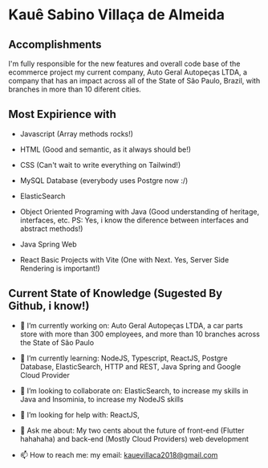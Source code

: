 # Kauê Sabino Villaça de Almeida

## Accomplishments

I'm fully responsible for the new features and overall code base of the ecommerce project my current company, Auto Geral Autopeças LTDA, a company that has an impact across all of the State of São Paulo, Brazil, with branches in more than 10 diferent cities.

## Most Expirience with

- Javascript (Array methods rocks!)

- HTML (Good and semantic, as it always should be!)

- CSS (Can't wait to write everything on Tailwind!)

- MySQL Database (everybody uses Postgre now :/)

- ElasticSearch

- Object Oriented Programing with Java (Good understanding of heritage, interfaces, etc. PS: Yes, i know the diference between interfaces and abstract methods!)

- Java Spring Web

- React Basic Projects with Vite (One with Next. Yes, Server Side Rendering is important!)

## Current State of Knowledge (Sugested By Github, i know!)

- 🔭 I’m currently working on: Auto Geral Autopeças LTDA, a car parts store with more than 300 employees, and more than 10 branches across the State of São Paulo

- 🌱 I’m currently learning: NodeJS, Typescript, ReactJS, Postgre Database, ElasticSearch, HTTP and REST, Java Spring and Google Cloud Provider

- 👯 I’m looking to collaborate on: ElasticSearch, to increase my skills in Java and Insominia, to increase my NodeJS skills

- 🤔 I’m looking for help with: ReactJS, 

- 💬 Ask me about: My two cents about the future of front-end (Flutter hahahaha) and back-end (Mostly Cloud Providers) web development 

- 📫 How to reach me: my email: kauevillaca2018@gmail.com
